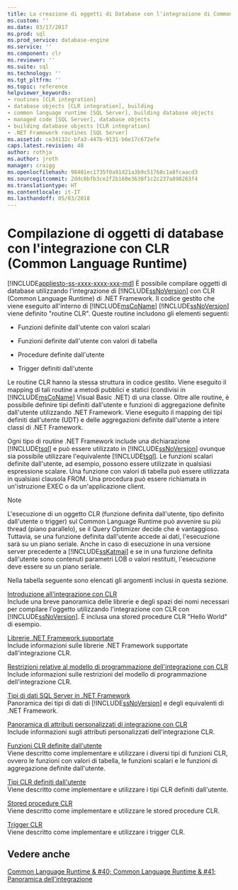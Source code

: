 ```yaml
---
title: La creazione di oggetti di Database con l'integrazione di Common Language Runtime (CLR) | Documenti Microsoft
ms.custom: ''
ms.date: 03/17/2017
ms.prod: sql
ms.prod_service: database-engine
ms.service: ''
ms.component: clr
ms.reviewer: ''
ms.suite: sql
ms.technology: ''
ms.tgt_pltfrm: ''
ms.topic: reference
helpviewer_keywords:
- routines [CLR integration]
- database objects [CLR integration], building
- common language runtime [SQL Server], building database objects
- managed code [SQL Server], database objects
- building database objects [CLR integration]
- .NET Framework routines [SQL Server]
ms.assetid: ce34132c-bfa3-447b-9131-b6e17c672efe
caps.latest.revision: 48
author: rothja
ms.author: jroth
manager: craigg
ms.openlocfilehash: 98401ec1735f0a91d21a3b9c51768c1a8fcaacd3
ms.sourcegitcommit: 2ddc0bfb3ce2f2b160e3638f1c2c237a898263f4
ms.translationtype: HT
ms.contentlocale: it-IT
ms.lasthandoff: 05/03/2018
---
```

# <a name="building-database-objects-with-common-language-runtime-clr-integration"></a>Compilazione di oggetti di database con l'integrazione con CLR (Common Language Runtime)
[!INCLUDE[appliesto-ss-xxxx-xxxx-xxx-md](../../../includes/appliesto-ss-xxxx-xxxx-xxx-md.md)]
  È possibile compilare oggetti di database utilizzando l'integrazione di [!INCLUDE[ssNoVersion](../../../includes/ssnoversion-md.md)] con CLR (Common Language Runtime) di .NET Framework. Il codice gestito che viene eseguito all'interno di [!INCLUDE[msCoName](../../../includes/msconame-md.md)] [!INCLUDE[ssNoVersion](../../../includes/ssnoversion-md.md)] viene definito "routine CLR". Queste routine includono gli elementi seguenti:  
  
-   Funzioni definite dall'utente con valori scalari  
  
-   Funzioni definite dall'utente con valori di tabella  
  
-   Procedure definite dall'utente  
  
-   Trigger definiti dall'utente  
  
 Le routine CLR hanno la stessa struttura in codice gestito. Viene eseguito il mapping di tali routine a metodi pubblici e statici (condivisi in [!INCLUDE[msCoName](../../../includes/msconame-md.md)] Visual Basic .NET) di una classe. Oltre alle routine, è possibile definire tipi definiti dall'utente e funzioni di aggregazione definite dall'utente utilizzando .NET Framework. Viene eseguito il mapping dei tipi definiti dall'utente (UDT) e delle aggregazioni definite dall'utente a intere classi di .NET Framework.  
  
 Ogni tipo di routine .NET Framework include una dichiarazione [!INCLUDE[tsql](../../../includes/tsql-md.md)] e può essere utilizzato in [!INCLUDE[ssNoVersion](../../../includes/ssnoversion-md.md)] ovunque sia possibile utilizzare l'equivalente [!INCLUDE[tsql](../../../includes/tsql-md.md)]. Le funzioni scalari definite dall'utente, ad esempio, possono essere utilizzate in qualsiasi espressione scalare. Una funzione con valori di tabella può essere utilizzata in qualsiasi clausola FROM. Una procedura può essere richiamata in un'istruzione EXEC o da un'applicazione client.  
  
> [!NOTE]  
>  L'esecuzione di un oggetto CLR (funzione definita dall'utente, tipo definito dall'utente o trigger) sul Common Language Runtime può avvenire su più thread (piano parallelo), se il Query Optimizer decide che è vantaggioso. Tuttavia, se una funzione definita dall'utente accede ai dati, l'esecuzione sarà su un piano seriale. Anche in caso di esecuzione in una versione server precedente a [!INCLUDE[ssKatmai](../../../includes/sskatmai-md.md)] e se in una funzione definita dall'utente sono contenuti parametri LOB o valori restituiti, l'esecuzione deve essere su un piano seriale.  
  
 Nella tabella seguente sono elencati gli argomenti inclusi in questa sezione.  
  
 [Introduzione all'integrazione con CLR](../../../relational-databases/clr-integration/database-objects/getting-started-with-clr-integration.md)  
 Include una breve panoramica delle librerie e degli spazi dei nomi necessari per compilare l'oggetto utilizzando l'integrazione con CLR con [!INCLUDE[ssNoVersion](../../../includes/ssnoversion-md.md)]. È inclusa una stored procedure CLR "Hello World" di esempio.  
  
 [Librerie .NET Framework supportate](../../../relational-databases/clr-integration/database-objects/supported-net-framework-libraries.md)  
 Include informazioni sulle librerie .NET Framework supportate dall'integrazione CLR.  
  
 [Restrizioni relative al modello di programmazione dell'integrazione con CLR](../../../relational-databases/clr-integration/database-objects/clr-integration-programming-model-restrictions.md)  
 Include informazioni sulle restrizioni del modello di programmazione dell'integrazione CLR.  
  
 [Tipi di dati SQL Server in .NET Framework](../../../relational-databases/clr-integration-database-objects-types-net-framework/sql-server-data-types-in-the-net-framework.md)  
 Panoramica dei tipi di dati di [!INCLUDE[ssNoVersion](../../../includes/ssnoversion-md.md)] e degli equivalenti di .NET Framework.  
  
 [Panoramica di attributi personalizzati di integrazione con CLR](http://msdn.microsoft.com/library/ecf5c097-0972-48e2-a9c0-b695b7dd2820)  
 Include informazioni sugli attributi personalizzati dell'integrazione CLR.  
  
 [Funzioni CLR definite dall'utente](../../../relational-databases/clr-integration-database-objects-user-defined-functions/clr-user-defined-functions.md)  
 Viene descritto come implementare e utilizzare i diversi tipi di funzioni CLR, ovvero le funzioni con valori di tabella, le funzioni scalari e le funzioni di aggregazione definite dall'utente.  
  
 [Tipi CLR definiti dall'utente](../../../relational-databases/clr-integration-database-objects-user-defined-types/clr-user-defined-types.md)  
 Viene descritto come implementare e utilizzare i tipi CLR definiti dall'utente.  
  
 [Stored procedure CLR](http://msdn.microsoft.com/library/bbdd51b2-a9b4-4916-ba6f-7957ac6c3f33)  
 Viene descritto come implementare e utilizzare le stored procedure CLR.  
  
 [Trigger CLR](http://msdn.microsoft.com/library/302a4e4a-3172-42b6-9cc0-4a971ab49c1c)  
 Viene descritto come implementare e utilizzare i trigger CLR.  
  
## <a name="see-also"></a>Vedere anche  
 [Common Language Runtime & #40; Common Language Runtime & #41; Panoramica dell'integrazione](../../../relational-databases/clr-integration/common-language-runtime-integration-overview.md)  
  
  
